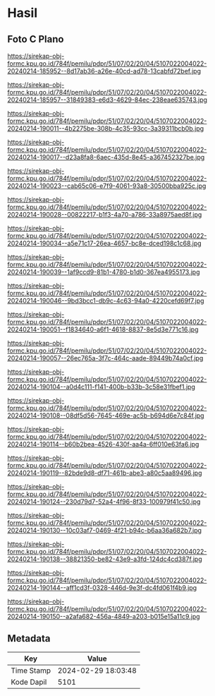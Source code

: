 # Hasil

## Foto C Plano

https://sirekap-obj-formc.kpu.go.id/784f/pemilu/pdpr/51/07/02/20/04/5107022004022-20240214-185952--8d17ab36-a26e-40cd-ad78-13cabfd72bef.jpg

https://sirekap-obj-formc.kpu.go.id/784f/pemilu/pdpr/51/07/02/20/04/5107022004022-20240214-185957--31849383-e6d3-4629-84ec-238eae635743.jpg

https://sirekap-obj-formc.kpu.go.id/784f/pemilu/pdpr/51/07/02/20/04/5107022004022-20240214-190011--4b2275be-308b-4c35-93cc-3a39311bcb0b.jpg

https://sirekap-obj-formc.kpu.go.id/784f/pemilu/pdpr/51/07/02/20/04/5107022004022-20240214-190017--d23a8fa8-6aec-435d-8e45-a367452327be.jpg

https://sirekap-obj-formc.kpu.go.id/784f/pemilu/pdpr/51/07/02/20/04/5107022004022-20240214-190023--cab65c06-e7f9-4061-93a8-30500bba925c.jpg

https://sirekap-obj-formc.kpu.go.id/784f/pemilu/pdpr/51/07/02/20/04/5107022004022-20240214-190028--00822217-b1f3-4a70-a786-33a8975aed8f.jpg

https://sirekap-obj-formc.kpu.go.id/784f/pemilu/pdpr/51/07/02/20/04/5107022004022-20240214-190034--a5e71c17-26ea-4657-bc8e-dced198c1c68.jpg

https://sirekap-obj-formc.kpu.go.id/784f/pemilu/pdpr/51/07/02/20/04/5107022004022-20240214-190039--1af9ccd9-81b1-4780-b1d0-367ea4955173.jpg

https://sirekap-obj-formc.kpu.go.id/784f/pemilu/pdpr/51/07/02/20/04/5107022004022-20240214-190046--9bd3bcc1-db9c-4c63-94a0-4220cefd69f7.jpg

https://sirekap-obj-formc.kpu.go.id/784f/pemilu/pdpr/51/07/02/20/04/5107022004022-20240214-190051--f1834640-a6f1-4618-8837-8e5d3e771c16.jpg

https://sirekap-obj-formc.kpu.go.id/784f/pemilu/pdpr/51/07/02/20/04/5107022004022-20240214-190057--26ec765a-3f7c-464c-aade-89449b74a0cf.jpg

https://sirekap-obj-formc.kpu.go.id/784f/pemilu/pdpr/51/07/02/20/04/5107022004022-20240214-190104--a0d4c111-f141-400b-b33b-3c58e31fbef1.jpg

https://sirekap-obj-formc.kpu.go.id/784f/pemilu/pdpr/51/07/02/20/04/5107022004022-20240214-190108--08df5d56-7645-469e-ac5b-b694d6e7c84f.jpg

https://sirekap-obj-formc.kpu.go.id/784f/pemilu/pdpr/51/07/02/20/04/5107022004022-20240214-190114--b60b2bea-4526-430f-aa4a-6ff010e63fa6.jpg

https://sirekap-obj-formc.kpu.go.id/784f/pemilu/pdpr/51/07/02/20/04/5107022004022-20240214-190119--82bde9d8-df71-461b-abe3-a80c5aa89496.jpg

https://sirekap-obj-formc.kpu.go.id/784f/pemilu/pdpr/51/07/02/20/04/5107022004022-20240214-190124--230d79d7-52a4-4f96-8f33-100979f41c50.jpg

https://sirekap-obj-formc.kpu.go.id/784f/pemilu/pdpr/51/07/02/20/04/5107022004022-20240214-190130--10c03af7-0469-4f21-b94c-b6aa36a682b7.jpg

https://sirekap-obj-formc.kpu.go.id/784f/pemilu/pdpr/51/07/02/20/04/5107022004022-20240214-190138--38821350-be82-43e9-a3fd-124dc4cd387f.jpg

https://sirekap-obj-formc.kpu.go.id/784f/pemilu/pdpr/51/07/02/20/04/5107022004022-20240214-190144--aff1cd3f-0328-446d-9e3f-dc4fd061f4b9.jpg

https://sirekap-obj-formc.kpu.go.id/784f/pemilu/pdpr/51/07/02/20/04/5107022004022-20240214-190150--a2afa682-456a-4849-a203-b015e15a11c9.jpg


## Metadata

| Key        | Value               |
| ---------- | ------------------- |
| Time Stamp | 2024-02-29 18:03:48 |
| Kode Dapil | 5101                |



